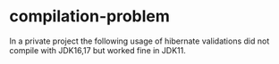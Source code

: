 # compilation-problem

In a private project the following usage of hibernate validations did not compile with JDK16,17 but worked fine in JDK11.

```
```

